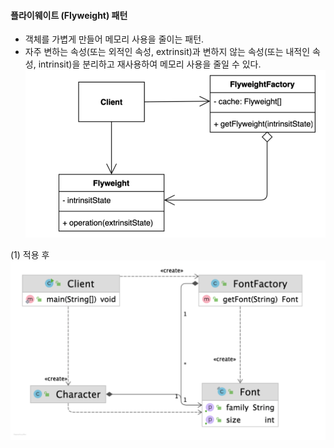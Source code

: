 #### 플라이웨이트 (Flyweight) 패턴
- 객체를 가볍게 만들어 메모리 사용을 줄이는 패턴.
- 자주 변하는 속성(또는 외적인 속성, extrinsit)과 변하지 않는 속성(또는 내적인 속성, intrinsit)을 분리하고 재사용하여 메모리 사용을 줄일 수 있다.
![IMAGES](../report/images/flyweight01.png)     

(1) 적용 후
![IMAGES](../report/images/flyweight02.png)